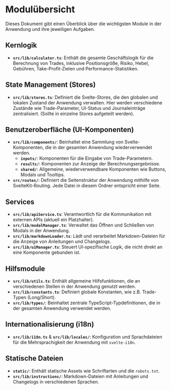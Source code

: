 # Modulübersicht

Dieses Dokument gibt einen Überblick über die wichtigsten Module in der Anwendung und ihre jeweiligen Aufgaben.

## Kernlogik

- **`src/lib/calculator.ts`**: Enthält die gesamte Geschäftslogik für die Berechnung von Trades, inklusive Positionsgröße, Risiko, Hebel, Gebühren, Take-Profit-Zielen und Performance-Statistiken.

## State Management (Stores)

- **`src/lib/stores.ts`**: Definiert die Svelte-Stores, die den globalen und lokalen Zustand der Anwendung verwalten. Hier werden verschiedene Zustände wie Trade-Parameter, UI-Status und Journaleinträge zentralisiert. (Sollte in einzelne Stores aufgeteilt werden).

## Benutzeroberfläche (UI-Komponenten)

- **`src/lib/components/`**: Beinhaltet eine Sammlung von Svelte-Komponenten, die in der gesamten Anwendung wiederverwendet werden.
  - **`inputs/`**: Komponenten für die Eingabe von Trade-Parametern.
  - **`results/`**: Komponenten zur Anzeige der Berechnungsergebnisse.
  - **`shared/`**: Allgemeine, wiederverwendbare Komponenten wie Buttons, Modals und Tooltips.
- **`src/routes/`**: Definiert die Seitenstruktur der Anwendung mithilfe von SvelteKit-Routing. Jede Datei in diesem Ordner entspricht einer Seite.

## Services

- **`src/lib/apiService.ts`**: Verantwortlich für die Kommunikation mit externen APIs (aktuell ein Platzhalter).
- **`src/lib/modalManager.ts`**: Verwaltet das Öffnen und Schließen von Modals in der Anwendung.
- **`src/lib/markdownLoader.ts`**: Lädt und verarbeitet Markdown-Dateien für die Anzeige von Anleitungen und Changelogs.
- **`src/lib/uiManager.ts`**: Steuert UI-spezifische Logik, die nicht direkt an eine Komponente gebunden ist.

## Hilfsmodule

- **`src/lib/utils.ts`**: Enthält allgemeine Hilfsfunktionen, die an verschiedenen Stellen in der Anwendung genutzt werden.
- **`src/lib/constants.ts`**: Definiert globale Konstanten, wie z.B. Trade-Typen (Long/Short).
- **`src/lib/types/`**: Beinhaltet zentrale TypeScript-Typdefinitionen, die in der gesamten Anwendung verwendet werden.

## Internationalisierung (i18n)

- **`src/lib/i18n.ts`** & **`src/lib/locales/`**: Konfiguration und Sprachdateien für die Mehrsprachigkeit der Anwendung mit `svelte-i18n`.

## Statische Dateien

- **`static/`**: Enthält statische Assets wie Schriftarten und die `robots.txt`.
- **`src/lib/instructions/`**: Markdown-Dateien mit Anleitungen und Changelogs in verschiedenen Sprachen.

